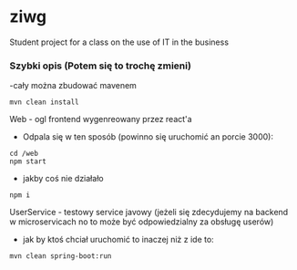# ziwg
Student project for a class on the use of IT in the business

### Szybki opis (Potem się to trochę zmieni)

-cały można zbudować mavenem
```
mvn clean install
```

Web - ogl frontend wygenreowany przez react'a
- Odpala się w ten sposób (powinno się uruchomić an porcie 3000): 
```
cd /web
npm start
```
- jakby coś nie działało 
```
npm i
```

UserService - testowy service javowy (jeżeli się zdecydujemy na backend w microservicach no to może być odpowiedzialny za obsługę userów)

- jak by ktoś chciał uruchomić to inaczej niż z ide to:
```
mvn clean spring-boot:run
```